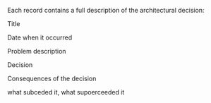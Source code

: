 Each record contains a full description of the architectural decision:

Title

Date when it occurred

Problem description

Decision

Consequences of the decision

what subceded it, what supoerceeded it
